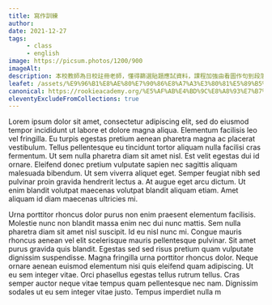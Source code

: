 ```yaml
---
title: 寫作訓練
author:
date: 2021-12-27
tags: 
     - class
     - english
image: https://picsum.photos/1200/900
imageAlt:
description: 本校教師為日校註冊老師，懂得篩選貼題應試資料，課程加強由看圖作句到段落寫作的技巧，透過深層閱讀不同文類內容，認識到不同的文類風格，從而引導學生創作自己的故事，培養閱讀和寫作的樂趣。
leafet: /assets/%E9%96%B1%E8%AE%80%E7%90%86%E8%A7%A3%E3%80%81%E5%89%B5%E6%84%8F%E5%AF%AB%E4%BD%9C.pdf
canonical: https://rookieacademy.org/%E5%AF%AB%E4%BD%9C%E8%A8%93%E7%B7%B4/
eleventyExcludeFromCollections: true
---
```




Lorem ipsum dolor sit amet, consectetur adipiscing elit, sed do eiusmod tempor incididunt ut labore et dolore magna aliqua. Elementum facilisis leo vel fringilla. Eu turpis egestas pretium aenean pharetra magna ac placerat vestibulum. Tellus pellentesque eu tincidunt tortor aliquam nulla facilisi cras fermentum. Ut sem nulla pharetra diam sit amet nisl. Est velit egestas dui id ornare. Eleifend donec pretium vulputate sapien nec sagittis aliquam malesuada bibendum. Ut sem viverra aliquet eget. Semper feugiat nibh sed pulvinar proin gravida hendrerit lectus a. At augue eget arcu dictum. Ut enim blandit volutpat maecenas volutpat blandit aliquam etiam. Amet aliquam id diam maecenas ultricies mi.

Urna porttitor rhoncus dolor purus non enim praesent elementum facilisis. Molestie nunc non blandit massa enim nec dui nunc mattis. Sem nulla pharetra diam sit amet nisl suscipit. Id eu nisl nunc mi. Congue mauris rhoncus aenean vel elit scelerisque mauris pellentesque pulvinar. Sit amet purus gravida quis blandit. Egestas sed sed risus pretium quam vulputate dignissim suspendisse. Magna fringilla urna porttitor rhoncus dolor. Neque ornare aenean euismod elementum nisi quis eleifend quam adipiscing. Ut eu sem integer vitae. Orci phasellus egestas tellus rutrum tellus. Cras semper auctor neque vitae tempus quam pellentesque nec nam. Dignissim sodales ut eu sem integer vitae justo. Tempus imperdiet nulla m